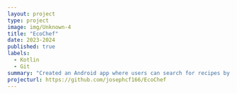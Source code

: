 ```yaml
---
layout: project
type: project
image: img/Unknown-4
title: "EcoChef"
date: 2023-2024
published: true
labels:
  - Kotlin
  - Git
summary: "Created an Android app where users can search for recipes by selecting ingredients they want to use, made using Kotlin."
projecturl: https://github.com/josephcf166/EcoChef
---
```

